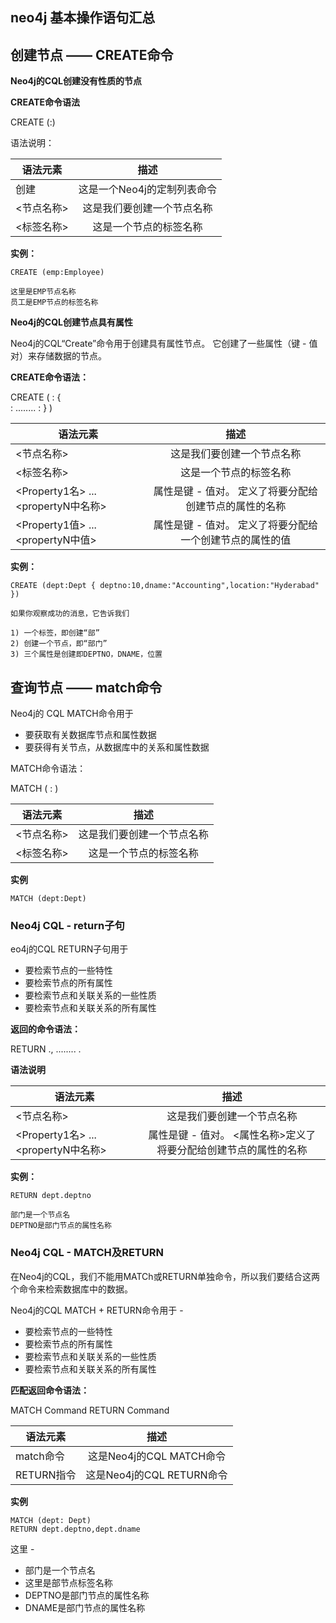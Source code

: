 ## neo4j 基本操作语句汇总

## 创建节点 —— CREATE命令

**Neo4j的CQL创建没有性质的节点**

**CREATE命令语法**

CREATE (<node-name>:<label-name>)

语法说明：

| 语法元素 | 描述 
| - | :-: | 
| 创建 | 	这是一个Neo4j的定制列表命令 | 
| <节点名称> | 这是我们要创建一个节点名称 |
| <标签名称> | 这是一个节点的标签名称 |

**实例：**
```
CREATE (emp:Employee)

这里是EMP节点名称
员工是EMP节点的标签名称

```

**Neo4j的CQL创建节点具有属性**

Neo4j的CQL“Create”命令用于创建具有属性节点。 它创建了一些属性（键 - 值对）来存储数据的节点。

**CREATE命令语法：**

CREATE (
   <node-name>:<label-name>
   { 	
      <Property1-name>:<Property1-Value>
      ........
      <Propertyn-name>:<Propertyn-Value>
   }
)

| 语法元素 | 描述 
| - | :-: | 
| <节点名称> | 这是我们要创建一个节点名称 |
| <标签名称> | 这是一个节点的标签名称 |
| <Property1名> ... <propertyN中名称> | 	属性是键 - 值对。 定义了将要分配给创建节点的属性的名称 |
| <Property1值> ... <propertyN中值> | 属性是键 - 值对。 定义了将要分配给一个创建节点的属性的值 |

**实例：**
```
CREATE (dept:Dept { deptno:10,dname:"Accounting",location:"Hyderabad" })

如果你观察成功的消息，它告诉我们

1) 一个标签，即创建“部”
2) 创建一个节点，即“部门”
3) 三个属性是创建即DEPTNO，DNAME，位置

```

## 查询节点 —— match命令

Neo4j的 CQL MATCH命令用于

- 要获取有关数据库节点和属性数据
- 要获得有关节点，从数据库中的关系和属性数据

MATCH命令语法：

MATCH 
(
   <node-name>:<label-name>
)

| 语法元素 | 描述 
| - | :-: | 
| <节点名称> | 这是我们要创建一个节点名称 |
| <标签名称> | 这是一个节点的标签名称 |

**实例**

```
MATCH (dept:Dept)
```

### Neo4j CQL - return子句

eo4j的CQL RETURN子句用于 

- 要检索节点的一些特性
- 要检索节点的所有属性
- 要检索节点和关联关系的一些性质
- 要检索节点和关联关系的所有属性

**返回的命令语法：**

RETURN 
   <node-name>.<property1-name>,
   ........
   <node-name>.<propertyn-name>

**语法说明**

| 语法元素 | 描述 
| - | :-: | 
| <节点名称> | 这是我们要创建一个节点名称 |
| <Property1名> ... <propertyN中名称> | 属性是键 - 值对。 <属性名称>定义了将要分配给创建节点的属性的名称 |

**实例：**

```
RETURN dept.deptno

部门是一个节点名
DEPTNO是部门节点的属性名称

```
### Neo4j CQL - MATCH及RETURN

在Neo4j的CQL，我们不能用MATCh或RETURN单独命令，所以我们要结合这两个命令来检索数据库中的数据。

Neo4j的CQL MATCH + RETURN命令用于 -

- 要检索节点的一些特性
- 要检索节点的所有属性
- 要检索节点和关联关系的一些性质
- 要检索节点和关联关系的所有属性

**匹配返回命令语法：**

MATCH Command
RETURN Command

| 语法元素 | 描述 
| - | :-: | 
| match命令 | 这是Neo4j的CQL MATCH命令 |
| RETURN指令 | 这是Neo4j的CQL RETURN命令 |

**实例**
```
MATCH (dept: Dept)
RETURN dept.deptno,dept.dname
```
这里 -

- 部门是一个节点名
- 这里是部节点标签名称
- DEPTNO是部门节点的属性名称
- DNAME是部门节点的属性名称




















